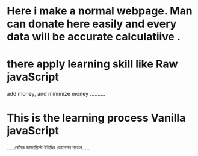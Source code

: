 # Here i make a normal webpage. Man can donate here easily and every data will be accurate calculatiive .
# there apply learning skill like Raw javaScript
add money, and minimize money 
..........
# This is the learning process Vanilla javaScript 

.....বেসিক জাভাস্ক্রিপ্ট ইউজিং ডোনেশন মডেল.....

